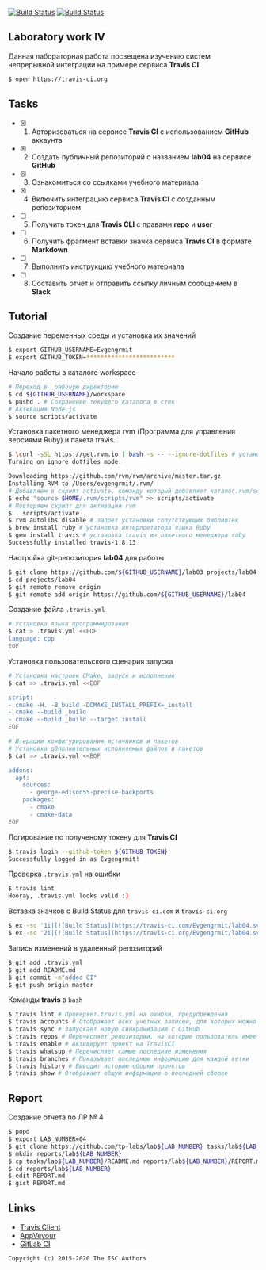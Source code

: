 [![Build Status](https://travis-ci.com/Evgengrmit/lab04.svg?branch=master)](https://travis-ci.com/Evgengrmit/lab04)
[![Build Status](https://travis-ci.org/Evgengrmit/lab04.svg?branch=master)](https://travis-ci.org/Evgengrmit/lab04)
## Laboratory work IV

Данная лабораторная работа посвещена изучению систем непрерывной интеграции на примере сервиса **Travis CI**

```sh
$ open https://travis-ci.org
```

## Tasks

- [x] 1. Авторизоваться на сервисе **Travis CI** с использованием **GitHub** аккаунта
- [x] 2. Создать публичный репозиторий с названием **lab04** на сервисе **GitHub**
- [x] 3. Ознакомиться со ссылками учебного материала
- [x] 4. Включить интеграцию сервиса **Travis CI** с созданным репозиторием
- [ ] 5. Получить токен для **Travis CLI** с правами **repo** и **user**
- [ ] 6. Получить фрагмент вставки значка сервиса **Travis CI** в формате **Markdown**
- [ ] 7. Выполнить инструкцию учебного материала
- [ ] 8. Составить отчет и отправить ссылку личным сообщением в **Slack**

## Tutorial
Создание переменных среды и установка их значений
```sh
$ export GITHUB_USERNAME=Evgengrmit
$ export GITHUB_TOKEN=*************************
```
Начало работы в каталоге workspace
```sh
# Переход в  рабочую директорию
$ cd ${GITHUB_USERNAME}/workspace
$ pushd . # Сохранение текущего каталога в стек
# Активация Node.js
$ source scripts/activate
```
Установка пакетного менеджера rvm (Программа для управления версиями Ruby) и пакета travis.
```sh
$ \curl -sSL https://get.rvm.io | bash -s -- --ignore-dotfiles # установка программы RVM
Turning on ignore dotfiles mode.

Downloading https://github.com/rvm/rvm/archive/master.tar.gz
Installing RVM to /Users/evgengrmit/.rvm/
# Добавляем в скрипт activate, команду который добавляет каталог.rvm/scripts/rvm к переменной среды PATH
$ echo "source $HOME/.rvm/scripts/rvm" >> scripts/activate
# Повторяем скрипт для активации rvm
$ . scripts/activate
$ rvm autolibs disable # запрет установки сопутствующих библиотек
$ brew install ruby # установка интерпретатора языка Ruby
$ gem install travis # установка travis из пакетного менеджера ruby
Successfully installed travis-1.8.13
```
Настройка git-репозитория **lab04** для работы
```sh
$ git clone https://github.com/${GITHUB_USERNAME}/lab03 projects/lab04
$ cd projects/lab04
$ git remote remove origin
$ git remote add origin https://github.com/${GITHUB_USERNAME}/lab04
```
Создание файла `.travis.yml`
```sh
# Установка языка программирования
$ cat > .travis.yml <<EOF
language: cpp
EOF
```
Установка пользовательского сценария запуска
```sh
# Установка настроек СMake, запуск и исполнение
$ cat >> .travis.yml <<EOF

script:
- cmake -H. -B_build -DCMAKE_INSTALL_PREFIX=_install
- cmake --build _build
- cmake --build _build --target install
EOF
```

```sh
# Итерации конфигурирования источников и пакетов
# Установка д0полнительных исполняемых файлов и пакетов
$ cat >> .travis.yml <<EOF

addons:
  apt:
    sources:
      - george-edison55-precise-backports
    packages:
      - cmake
      - cmake-data
EOF
```
Логирование по полученому токену для **Travis CI**
```sh
$ travis login --github-token ${GITHUB_TOKEN}
Successfully logged in as Evgengrmit!
```
Проверка `.travis.yml` на ошибки
```sh
$ travis lint
Hooray, .travis.yml looks valid :)
```
Вставка значков с Build Status для `travis-ci.com` и `travis-ci.org`
```sh
$ ex -sc '1i|[![Build Status](https://travis-ci.com/Evgengrmit/lab04.svg?branch=master)](https://travis-ci.com/Evgengrmit/lab04)' -cx README.md
$ ex -sc '2i|[![Build Status](https://travis-ci.org/Evgengrmit/lab04.svg?branch=master)](https://travis-ci.org/Evgengrmit/lab04)' -cx README.md
```
Запись изменений в удаленный репозиторий
```sh
$ git add .travis.yml
$ git add README.md
$ git commit -m"added CI"
$ git push origin master
```
Команды **travis** в `bash`
```sh
$ travis lint # Проверяет.travis.yml на ошибки, предупреждения
$ travis accounts # Отображает всех учетных записей, для которых можно настроить репозиторий
$ travis sync # Запускает новую синхронизацию с GitHub
$ travis repos # Перечисляет репозитории, на которые пользователь имеет определенные разрешения.
$ travis enable # Активирует проект на TravisCI
$ travis whatsup # Перечисляет самые последние изменения
$ travis branches # Показывает последнюю информацию для каждой ветки
$ travis history # Выводит историю сборки проектов
$ travis show # Отображает общую информацию о последней сборке
```

## Report
Создание отчета по ЛР № 4
```sh
$ popd
$ export LAB_NUMBER=04
$ git clone https://github.com/tp-labs/lab${LAB_NUMBER} tasks/lab${LAB_NUMBER}
$ mkdir reports/lab${LAB_NUMBER}
$ cp tasks/lab${LAB_NUMBER}/README.md reports/lab${LAB_NUMBER}/REPORT.md
$ cd reports/lab${LAB_NUMBER}
$ edit REPORT.md
$ gist REPORT.md
```

## Links

- [Travis Client](https://github.com/travis-ci/travis.rb)
- [AppVeyour](https://www.appveyor.com/)
- [GitLab CI](https://about.gitlab.com/gitlab-ci/)

```
Copyright (c) 2015-2020 The ISC Authors
```

